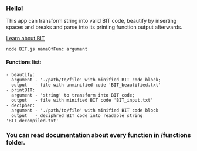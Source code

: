 ### Hello!

This app can transform string into valid BIT code, beautify by inserting spaces and breaks and parse into its printing function output afterwards.

[Learn about BIT](http://www.dangermouse.net/esoteric/bit.html)

``` 
node BIT.js nameOfFunc argument
```

#### Functions list:
```
- beautify:
  argument - './path/to/file' with minified BIT code block;
  output   - file with unminified code 'BIT_beautified.txt'
- printBIT:
  argument - 'string' to transform into BIT code;
  output   - file with minified BIT code 'BIT_input.txt'
- decipher:
  argument - './path/to/file' with minified BIT code block
  output   - deciphred BIT code into readable string 'BIT_decompiled.txt'
```
### You can read documentation about every function in /functions folder.
